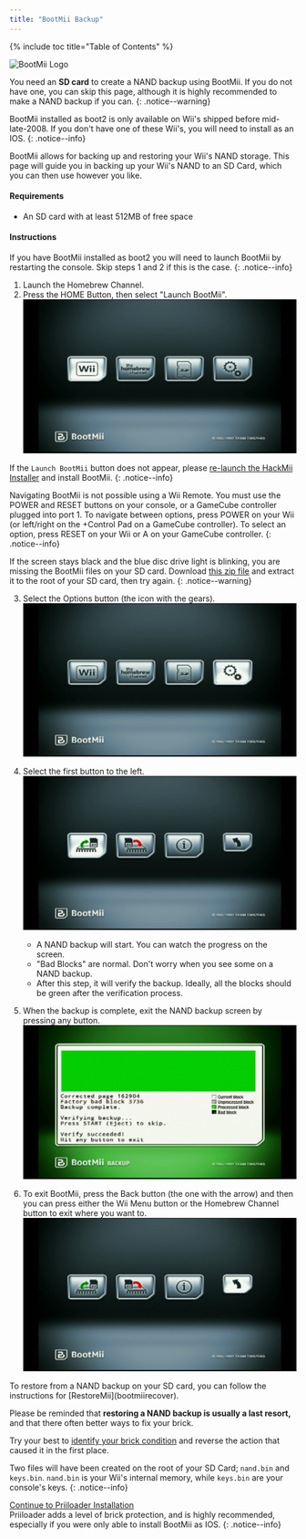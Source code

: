 ```yaml
---
title: "BootMii Backup"
---
```


{% include toc title="Table of Contents" %}

![BootMii Logo](/images/bootmii.png)

You need an **SD card** to create a NAND backup using BootMii.
If you do not have one, you can skip this page, although it is highly recommended to make a NAND backup if you can.
{: .notice--warning}

BootMii installed as boot2 is only available on Wii's shipped before mid-late-2008. If you don't have one of these Wii's, you will need to install as an IOS.
{: .notice--info}

BootMii allows for backing up and restoring your Wii's NAND storage. This page will guide you in backing up your Wii's NAND to an SD Card, which you can then use however you like.

#### Requirements

- An SD card with at least 512MB of free space

#### Instructions

If you have BootMii installed as boot2 you will need to launch BootMii by restarting the console. Skip steps 1 and 2 if this is the case.
{: .notice--info}

1. Launch the Homebrew Channel.
2. Press the HOME Button, then select "Launch BootMii".
   ![BootMii_Main](/images/BootMii/BootMii_Main.png)

If the `Launch BootMii` button does not appear, please [re-launch the HackMii Installer](hackmii) and install BootMii. 
{: .notice--info}

Navigating BootMii is not possible using a Wii Remote. You must use the POWER and RESET buttons on your console, or a GameCube controller plugged into port 1. To navigate between options, press POWER on your Wii (or left/right on the +Control Pad 
on a GameCube controller). To select an option, press RESET on your Wii or A on your GameCube controller. 
{: .notice--info}

If the screen stays black and the blue disc drive light is blinking, you are missing the BootMii files on your SD card.
Download [this zip file](https://static.hackmii.com/bootmii_sd_files.zip) and extract it to the root of your SD card, then try again.
{: .notice--warning}

3. Select the Options button (the icon with the gears).
   ![BootMii_Gears_Icon](/images/BootMii/BootMii_Gears_Icon.png)
4. Select the first button to the left.
   ![BootMii_Green_Arrow](/images/BootMii/BootMii_Green_Arrow.png)
   - A NAND backup will start. You can watch the progress on the screen.
   - "Bad Blocks" are normal. Don't worry when you see some on a NAND backup.
   - After this step, it will verify the backup. Ideally, all the blocks should be green after the verification process.

5. When the backup is complete, exit the NAND backup screen by pressing any button.
   ![BootMii_NAND_Backup](/images/BootMii/BootMii_NAND_Backup.png)
6. To exit BootMii, press the Back button (the one with the arrow) and then you can press either the Wii Menu button or the Homebrew Channel button to exit where you want to.
   ![BootMii_Return_Arrow](/images/BootMii/BootMii_Return_Arrow.png)

<div id="restore-notice" class="notice" markdown="1">
To restore from a NAND backup on your SD card, you can follow the instructions for [RestoreMii](bootmiirecover).

Please be reminded that <strong>restoring a NAND backup is usually a last resort,</strong> and that there often better ways to fix your brick.

Try your best to [identify your brick condition](bricks) and reverse the action that caused it in the first place.
</div>

Two files will have been created on the root of your SD Card; `nand.bin` and `keys.bin`. `nand.bin` is your Wii's internal memory, while `keys.bin` are your console's keys.
{: .notice--info}

[Continue to Priiloader Installation](priiloader)<br>
Priiloader adds a level of brick protection, and is highly recommended, especially if you were only able to install BootMii as IOS.
{: .notice--info}
